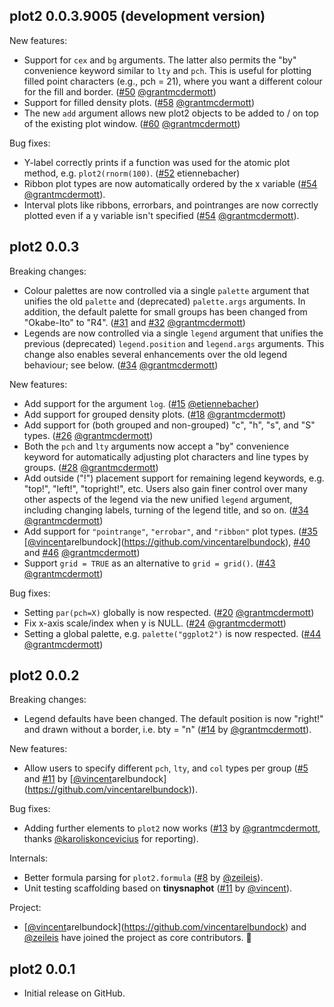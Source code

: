 ## plot2 0.0.3.9005 (development version)

New features:

- Support for `cex` and `bg` arguments. The latter also permits the "by"
  convenience keyword similar to `lty` and `pch`. This is useful for plotting
  filled point characters (e.g., pch = 21), where you want a different colour for
  the fill and border. ([#50](https://github.com/grantmcdermott/plot2/issues/50) [@grantmcdermott](https://github.com/grantmcdermott))
- Support for filled density plots. ([#58](https://github.com/grantmcdermott/plot2/issues/58) [@grantmcdermott](https://github.com/grantmcdermott))
- The new `add` argument allows new plot2 objects to be added to / on top of the
  existing plot window. ([#60](https://github.com/grantmcdermott/plot2/issues/60) [@grantmcdermott](https://github.com/grantmcdermott))

Bug fixes:

- Y-label correctly prints if a function was used for the atomic plot method,
  e.g. `plot2(rnorm(100)`. ([#52](https://github.com/grantmcdermott/plot2/issues/52) etiennebacher)
- Ribbon plot types are now automatically ordered by the x variable ([#54](https://github.com/grantmcdermott/plot2/issues/54)
  [@grantmcdermott](https://github.com/grantmcdermott)).
- Interval plots like ribbons, errorbars, and pointranges are now correctly
  plotted even if a y variable isn't specified ([#54](https://github.com/grantmcdermott/plot2/issues/54) [@grantmcdermott](https://github.com/grantmcdermott)).

## plot2 0.0.3

Breaking changes:

- Colour palettes are now controlled via a single `palette` argument that
  unifies the old `palette` and (deprecated) `palette.args` arguments. In
  addition, the default palette for small groups has been changed from "Okabe-Ito"
  to "R4". ([#31](https://github.com/grantmcdermott/plot2/issues/31) and [#32](https://github.com/grantmcdermott/plot2/issues/32) [@grantmcdermott](https://github.com/grantmcdermott))
- Legends are now controlled via a single `legend` argument that unifies the
  previous (deprecated) `legend.position` and `legend.args` arguments.  This
  change also enables several enhancements over the old legend behaviour; see
  below. ([#34](https://github.com/grantmcdermott/plot2/issues/34) [@grantmcdermott](https://github.com/grantmcdermott))

New features:

- Add support for the argument `log`. ([#15](https://github.com/grantmcdermott/plot2/issues/15) [@etiennebacher](https://github.com/etiennebacher))
- Add support for grouped density plots. ([#18](https://github.com/grantmcdermott/plot2/issues/18) [@grantmcdermott](https://github.com/grantmcdermott))
- Add support for (both grouped and non-grouped) "c", "h", "s", and "S" types.
  ([#26](https://github.com/grantmcdermott/plot2/issues/26) [@grantmcdermott](https://github.com/grantmcdermott))
- Both the `pch` and `lty` arguments now accept a "by" convenience keyword for
  automatically adjusting plot characters and line types by groups. ([#28](https://github.com/grantmcdermott/plot2/issues/28)
  [@grantmcdermott](https://github.com/grantmcdermott))
- Add outside ("!") placement support for remaining legend keywords, e.g.
  "top!", "left!", "topright!", etc. Users also gain finer control over many other
  aspects of the legend via the new unified `legend` argument, including changing
  labels, turning of the legend title, and so on. ([#34](https://github.com/grantmcdermott/plot2/issues/34) [@grantmcdermott](https://github.com/grantmcdermott))
- Add support for `"pointrange"`, `"errobar"`, and `"ribbon"` plot types. ([#35](https://github.com/grantmcdermott/plot2/issues/35)
  [[@vincent](https://github.com/vincent)arelbundock](https://github.com/vincentarelbundock), [#40](https://github.com/grantmcdermott/plot2/issues/40) and [#46](https://github.com/grantmcdermott/plot2/issues/46) [@grantmcdermott](https://github.com/grantmcdermott))
- Support `grid = TRUE` as an alternative to `grid = grid()`. ([#43](https://github.com/grantmcdermott/plot2/issues/43)
  [@grantmcdermott](https://github.com/grantmcdermott))

Bug fixes:

- Setting `par(pch=X)` globally is now respected. ([#20](https://github.com/grantmcdermott/plot2/issues/20) [@grantmcdermott](https://github.com/grantmcdermott))
- Fix x-axis scale/index when y is NULL. ([#24](https://github.com/grantmcdermott/plot2/issues/24) [@grantmcdermott](https://github.com/grantmcdermott))
- Setting a global palette, e.g. `palette("ggplot2")` is now respected. ([#44](https://github.com/grantmcdermott/plot2/issues/44)
  [@grantmcdermott](https://github.com/grantmcdermott))

## plot2 0.0.2

Breaking changes:

- Legend defaults have been changed. The default position is now "right!" and
  drawn without a border, i.e. bty = "n" ([#14](https://github.com/grantmcdermott/plot2/issues/14) by [@grantmcdermott](https://github.com/grantmcdermott)).

New features:

- Allow users to specify different `pch`, `lty`, and `col` types per group ([#5](https://github.com/grantmcdermott/plot2/issues/5)
  and [#11](https://github.com/grantmcdermott/plot2/issues/11) by [[@vincent](https://github.com/vincent)arelbundock](https://github.com/vincentarelbundock)).

Bug fixes:

- Adding further elements to `plot2` now works ([#13](https://github.com/grantmcdermott/plot2/issues/13) by [@grantmcdermott](https://github.com/grantmcdermott), thanks
  [@karoliskoncevicius](https://github.com/karoliskoncevicius) for reporting).

Internals:

- Better formula parsing for `plot2.formula` ([#8](https://github.com/grantmcdermott/plot2/issues/8) by [@zeileis](https://github.com/zeileis)).
- Unit testing scaffolding based on **tinysnaphot** ([#11](https://github.com/grantmcdermott/plot2/issues/11) by [@vincent](https://github.com/vincent)).

Project:

- [[@vincent](https://github.com/vincent)arelbundock](https://github.com/vincentarelbundock) and [@zeileis](https://github.com/zeileis) have joined the project as core contributors.
  🎉

## plot2 0.0.1

- Initial release on GitHub.


